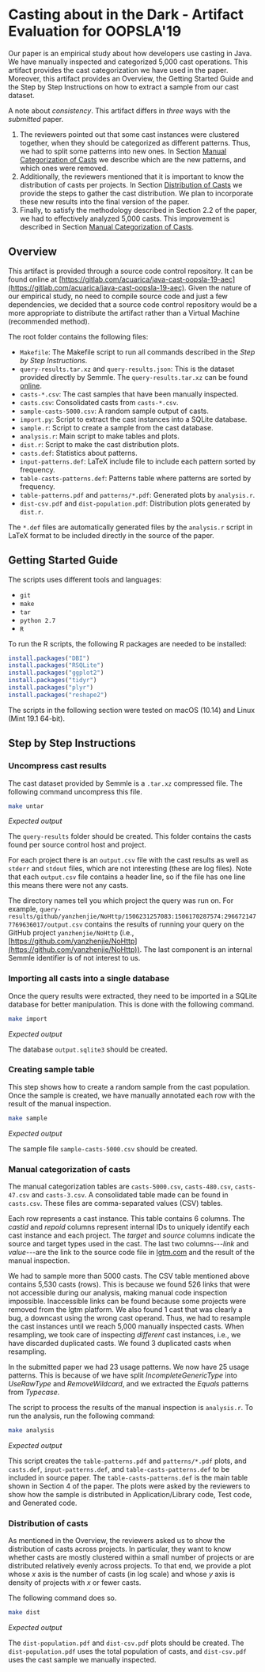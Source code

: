 
# Casting about in the Dark - Artifact Evaluation for OOPSLA'19

Our paper is an empirical study about how developers use casting in Java.
We have manually inspected and categorized 5,000 cast operations.
This artifact provides the cast categorization we have used in the paper.
Moreover, this artifact provides an Overview, the Getting Started Guide and the Step by Step Instructions on how to extract a sample from our cast dataset.

A note about *consistency*.
This artifact differs in *three* ways with the *submitted* paper.

1. The reviewers pointed out that some cast instances were clustered together,
when they should be categorized as different patterns.
Thus, we had to split some patterns into new ones.
In Section [Manual Categorization of Casts](#manual-categorization-of-casts) we describe which are the new patterns,
and which ones were removed.
2. Additionally,
the reviewers mentioned that it is important to know the distribution of casts per projects.
In Section [Distribution of Casts](#distribution-of-casts) we provide the steps to gather the cast distribution.
We plan to incorporate these new results into the final version of the paper.
3. Finally, to satisfy the methodology described in Section 2.2 of the paper,
we had to effectively analyzed 5,000 casts.
This improvement is described in Section [Manual Categorization of Casts](#manual-categorization-of-casts).

## Overview

This artifact is provided through a source code control repository.
It can be found online at [https://gitlab.com/acuarica/java-cast-oopsla-19-aec](https://gitlab.com/acuarica/java-cast-oopsla-19-aec).
Given the nature of our empirical study,
no need to compile source code and just a few dependencies,
we decided that a source code control repository would be a more appropriate to distribute the artifact rather than a Virtual Machine (recommended method).

The root folder contains the following files:

* `Makefile`: The Makefile script to run all commands described in the *Step by Step Instructions*.
* `query-results.tar.xz` and `query-results.json`: This is the dataset provided directly by Semmle. The `query-results.tar.xz` can be found [online](https://drive.google.com/a/semmle.com/file/d/1Wo7cfA5_nwml4lqrZWMhTWY7W8a-Xq_6/view?usp=drive_web).
* `casts-*.csv`: The cast samples that have been manually inspected.
* `casts.csv`: Consolidated casts from `casts-*.csv`.
* `sample-casts-5000.csv`: A random sample output of casts.
* `import.py`: Script to extract the cast instances into a SQLite database.
* `sample.r`: Script to create a sample from the cast database.
* `analysis.r`: Main script to make tables and plots.
* `dist.r`: Script to make the cast distribution plots.
* `casts.def`: Statistics about patterns.
* `input-patterns.def`: LaTeX include file to include each pattern sorted by frequency.
* `table-casts-patterns.def`: Patterns table where patterns are sorted by frequency.
* `table-patterns.pdf` and `patterns/*.pdf`: Generated plots by `analysis.r`.
* `dist-csv.pdf` and `dist-population.pdf`: Distribution plots generated by `dist.r`.

The `*.def` files are automatically generated files by the `analysis.r` script in LaTeX format to be included directly in the source of the paper.

## Getting Started Guide

The scripts uses different tools and languages:

* `git`
* `make`
* `tar`
* `python 2.7`
* `R`

To run the R scripts, the following R packages are needed to be installed:

```R
install.packages("DBI")
install.packages("RSQLite")
install.packages("ggplot2")
install.packages("tidyr")
install.packages("plyr")
install.packages("reshape2")
```

The scripts in the following section were tested on macOS (10.14) and Linux (Mint 19.1 64-bit).

## Step by Step Instructions

### Uncompress cast results

The cast dataset provided by Semmle is a `.tar.xz` compressed file.
The following command uncompress this file.

```sh
make untar
```

*Expected output*

The `query-results` folder should be created.
This folder contains the casts found per source control host and project.

For each project there is an `output.csv` file with the cast results as well as `stderr` and `stdout` files,
which are not interesting (these are log files).
Note that each `output.csv` file contains a header line,
so if the file has one line this means there were not any casts.

The directory names tell you which project the query was run on.
For example,
`query-results/github/yanzhenjie/NoHttp/1506231257083:1506170287574:2966721477769636017/output.csv`
contains the results of running your query on the GitHub project `yanzhenjie/NoHttp` (i.e., [https://github.com/yanzhenjie/NoHttp](https://github.com/yanzhenjie/NoHttp)).
The last component is an internal Semmle identifier is of not interest to us.

### Importing all casts into a single database

Once the query results were extracted,
they need to be imported in a SQLite database for better manipulation.
This is done with the following command.

```sh
make import
```

*Expected output*

The database `output.sqlite3` should be created.

### Creating sample table

This step shows how to create a random sample from the cast population.
Once the sample is created,
we have manually annotated each row with the result of the manual inspection.

```sh
make sample
```

*Expected output*

The sample file `sample-casts-5000.csv` should be created.

### Manual categorization of casts

The manual categorization tables are `casts-5000.csv`, `casts-480.csv`, `casts-47.csv` and `casts-3.csv`.
A consolidated table made can be found in `casts.csv`.
These files are comma-separated values (CSV) tables.

Each row represents a cast instance.
This table contains 6 columns.
The *castid* and *repoid* columns represent internal IDs to uniquely identify each cast instance and each project.
The *target* and *source* columns indicate the source and target types used in the cast.
The last two columns---*link* and *value*---are the link to the source code file in [lgtm.com](https://lgtm.com) and the result of the manual inspection.

We had to sample more than 5000 casts.
The CSV table mentioned above contains 5,530 casts (rows).
This is because we found 526 links that were not accessible during our analysis,
making manual code inspection impossible.
Inaccessible links can be found because some projects were removed from the lgtm platform.
We also found 1 cast that was clearly a bug,
a downcast using the wrong cast operand.
Thus, we had to resample the cast instances until we reach 5,000 manually inspected casts.
When resampling, we took care of inspecting *different* cast instances,
i.e., we have discarded duplicated casts.
We found 3 duplicated casts when resampling.

In the submitted paper we had 23 usage patterns.
We now have 25 usage patterns.
This is because of we have split *IncompleteGenericType* into *UseRawType* and *RemoveWildcard*,
and we extracted the *Equals* patterns from *Typecase*.

The script to process the results of the manual inspection is `analysis.r`.
To run the analysis, run the following command:

```sh
make analysis
```

*Expected output*

This script creates the `table-patterns.pdf` and `patterns/*.pdf` plots,
and `casts.def`, `input-patterns.def`, and `table-casts-patterns.def` to be included in source paper.
The `table-casts-patterns.def` is the main table shown in Section 4 of the paper.
The plots were asked by the reviewers to show how the sample is distributed in Application/Library code, Test code, and Generated code.

### Distribution of casts

As mentioned in the Overview,
the reviewers asked us to show the distribution of casts across projects.
In particular, they want to know whether casts are mostly clustered within a small number of projects or are distributed relatively evenly across projects.
To that end,
we provide a plot whose *x* axis is the number of casts (in log scale) and whose *y* axis is density of projects with *x* or fewer casts.

The following command does so.

```sh
make dist
```

*Expected output*

The `dist-population.pdf` and `dist-csv.pdf` plots should be created.
The `dist-population.pdf` uses the total population of casts,
and `dist-csv.pdf` uses the cast sample we manually inspected.

